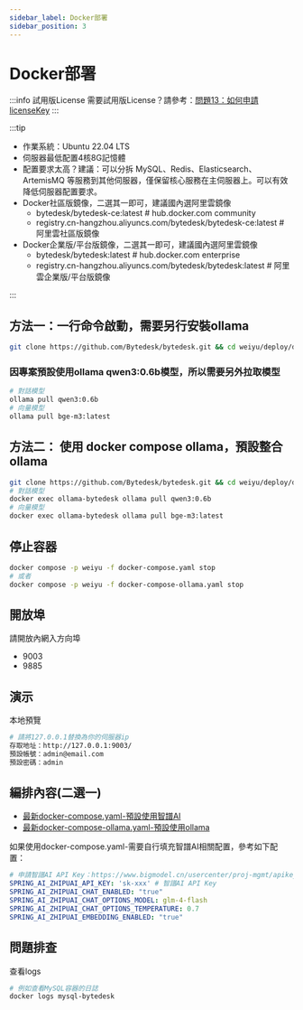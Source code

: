 ```yaml
---
sidebar_label: Docker部署
sidebar_position: 3
---
```


# Docker部署

:::info 試用版License
需要試用版License？請參考：[問題13：如何申請licenseKey](/docs/faq#問題13如何申請licensekey)
:::

:::tip

- 作業系統：Ubuntu 22.04 LTS
- 伺服器最低配置4核8G記憶體
- 配置要求太高？建議：可以分拆 MySQL、Redis、Elasticsearch、ArtemisMQ 等服務到其他伺服器，僅保留核心服務在主伺服器上。可以有效降低伺服器配置要求。
- Docker社區版鏡像，二選其一即可，建議國內選阿里雲鏡像
  - bytedesk/bytedesk-ce:latest # hub.docker.com community
  - registry.cn-hangzhou.aliyuncs.com/bytedesk/bytedesk-ce:latest # 阿里雲社區版鏡像
- Docker企業版/平台版鏡像，二選其一即可，建議國內選阿里雲鏡像
  - bytedesk/bytedesk:latest # hub.docker.com enterprise
  - registry.cn-hangzhou.aliyuncs.com/bytedesk/bytedesk:latest # 阿里雲企業版/平台版鏡像

:::

## 方法一：一行命令啟動，需要另行安裝ollama

```bash
git clone https://github.com/Bytedesk/bytedesk.git && cd weiyu/deploy/docker && docker compose -p weiyu -f docker-compose.yaml up -d
```

### 因專案預設使用ollama qwen3:0.6b模型，所以需要另外拉取模型

```bash
# 對話模型
ollama pull qwen3:0.6b
# 向量模型
ollama pull bge-m3:latest
```

## 方法二： 使用 docker compose ollama，預設整合ollama

```bash
git clone https://github.com/Bytedesk/bytedesk.git && cd weiyu/deploy/docker && docker compose -p weiyu -f docker-compose-ollama.yaml up -d
# 對話模型
docker exec ollama-bytedesk ollama pull qwen3:0.6b
# 向量模型
docker exec ollama-bytedesk ollama pull bge-m3:latest
```

## 停止容器

```bash
docker compose -p weiyu -f docker-compose.yaml stop
# 或者
docker compose -p weiyu -f docker-compose-ollama.yaml stop
```

## 開放埠

請開放內網入方向埠

- 9003
- 9885

## 演示

本地預覽

```bash
# 請將127.0.0.1替換為你的伺服器ip
存取地址：http://127.0.0.1:9003/
預設帳號：admin@email.com
預設密碼：admin
```

## 編排內容(二選一)

- [最新docker-compose.yaml-預設使用智譜AI](https://github.com/Bytedesk/bytedesk/blob/main/deploy/docker/docker-compose.yaml)
- [最新docker-compose-ollama.yaml-預設使用ollama](https://github.com/Bytedesk/bytedesk/blob/main/deploy/docker/docker-compose-ollama.yaml)

如果使用docker-compose.yaml-需要自行填充智譜AI相關配置，參考如下配置：

```yaml
# 申請智譜AI API Key：https://www.bigmodel.cn/usercenter/proj-mgmt/apikeys
SPRING_AI_ZHIPUAI_API_KEY: 'sk-xxx' # 智譜AI API Key
SPRING_AI_ZHIPUAI_CHAT_ENABLED: "true"
SPRING_AI_ZHIPUAI_CHAT_OPTIONS_MODEL: glm-4-flash
SPRING_AI_ZHIPUAI_CHAT_OPTIONS_TEMPERATURE: 0.7
SPRING_AI_ZHIPUAI_EMBEDDING_ENABLED: "true"
```

## 問題排查

查看logs

```bash
# 例如查看MySQL容器的日誌
docker logs mysql-bytedesk
```
